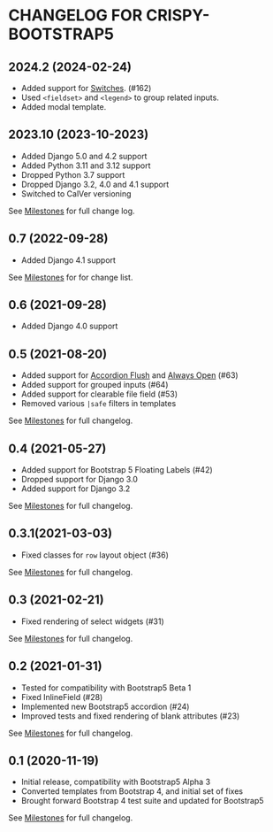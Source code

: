 # CHANGELOG FOR CRISPY-BOOTSTRAP5

## 2024.2 (2024-02-24)

* Added support for [Switches](https://getbootstrap.com/docs/5.2/forms/checks-radios/#switches). (#162)
* Used `<fieldset>` and `<legend>` to group related inputs.
* Added modal template.

## 2023.10 (2023-10-2023)
* Added Django 5.0 and 4.2 support
* Added Python 3.11 and 3.12 support
* Dropped Python 3.7 support
* Dropped Django 3.2, 4.0 and 4.1 support
* Switched to CalVer versioning

See [Milestones](https://github.com/django-crispy-forms/crispy-bootstrap5/milestone/8?closed=1) for full change log.

## 0.7 (2022-09-28)
* Added Django 4.1 support

See [Milestones](https://github.com/django-crispy-forms/crispy-bootstrap5/milestones?state=closed) for for change list.

## 0.6 (2021-09-28)
* Added Django 4.0 support

## 0.5 (2021-08-20)
* Added support for [Accordion Flush](https://getbootstrap.com/docs/5.0/components/accordion/#flush) and 
  [Always Open](https://getbootstrap.com/docs/5.0/components/accordion/#always-open) (#63)
* Added support for grouped inputs (#64)
* Added support for clearable file field (#53)
* Removed various `|safe` filters in templates

See [Milestones](https://github.com/django-crispy-forms/crispy-bootstrap5/milestone/6?closed=1) for full changelog.


## 0.4 (2021-05-27)
* Added support for Bootstrap 5 Floating Labels (#42)
* Dropped support for Django 3.0
* Added support for Django 3.2

See [Milestones](https://github.com/django-crispy-forms/crispy-bootstrap5/milestone/5?closed=1) for full changelog.

## 0.3.1(2021-03-03)
* Fixed classes for `row` layout object (#36)

See [Milestones](https://github.com/django-crispy-forms/crispy-bootstrap5/milestone/4?closed=1) for full changelog.

## 0.3 (2021-02-21)
* Fixed rendering of select widgets (#31)

See [Milestones](https://github.com/django-crispy-forms/crispy-bootstrap5/milestone/3?closed=1) for full changelog.

## 0.2 (2021-01-31)
* Tested for compatibility with Bootstrap5 Beta 1
* Fixed InlineField (#28)
* Implemented new Bootstrap5 accordion (#24)
* Improved tests and fixed rendering of blank attributes (#23) 

See [Milestones](https://github.com/django-crispy-forms/crispy-bootstrap5/milestone/2) for full changelog.

## 0.1 (2020-11-19)
* Initial release, compatibility with Bootstrap5 Alpha 3
* Converted templates from Bootstrap 4, and initial set of fixes
* Brought forward Bootstrap 4 test suite and updated for Bootstrap5

See [Milestones](https://github.com/django-crispy-forms/crispy-bootstrap5/milestone/1) for full changelog. 
